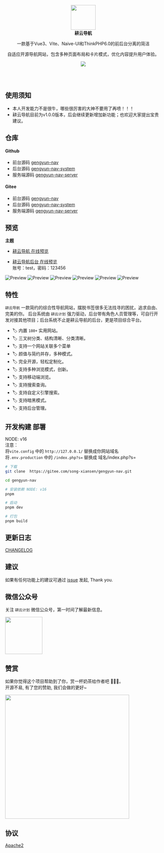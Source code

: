 <p align="center">
  <a href="http://nav.untview.top/">
    <img src="src/assets/image/logo.png" width="80" />
  </a>
  <br />
  <b>耕云导航</b>
  <p align="center">一款基于Vue3、Vite、Naive-UI和ThinkPHP6.0的前后台分离的简洁</p>
  <p align="center"> 自适应开源导航网站，包含多种页面布局和卡片模式，优化内容提升用户体验。</p>
  <p align="center">
    <a href="README.md">
      <img src="https://img.shields.io/badge/lang-%E7%AE%80%E4%BD%93%E4%B8%AD%E6%96%87-red.svg?longCache=true&style=flat-square">
    </a>
  </p>
</p>

<br />
<br />

## 使用须知

- 本人开发能力不是很牛，哪些很厉害的大神不要用了再喷！！！
- 耕云导航目前为v1.0.0版本，后会继续更新增加新功能；也欢迎大家提出宝贵建议。



## 仓库

#### Github
- 前台源码
[gengyun-nav](https://gitee.com/song-xiansen/gengyun-nav)
- 后台源码
[gengyun-nav-system](https://gitee.com/song-xiansen/gengyun-nav-system)
- 服务端源码
[gengyun-nav-server](https://gitee.com/song-xiansen/gengyun-nav-server)


#### Gitee
- 前台源码
[gengyun-nav](https://gitee.com/song-xiansen/gengyun-nav)
- 后台源码
[gengyun-nav-system](https://gitee.com/song-xiansen/gengyun-nav-system)
- 服务端源码
[gengyun-nav-server](https://gitee.com/song-xiansen/gengyun-nav-server)



## 预览
**主题**

- [耕云导航 在线预览](http://nav.untview.top/)

- [耕云导航后台 在线预览](http://nav.untview.top/houTai)<br/>
账号：test，密码：123456 

![Preview](Preview/1.jpg)
![Preview](Preview/1-2.jpg)
![Preview](Preview/1-3.jpg)
![Preview](Preview/2.jpg)
![Preview](Preview/1-1.jpg)
![Preview](Preview/2-1.jpg)


## 特性
`耕云导航` 一款简约的综合性导航网站，摆脱书签很多无法找寻的困扰，追求自由、完美的你。
后台系统由 `耕云计划` 强力驱动，后台带有角色人员管理等，可自行开发对接其他项目；后台系统不止是耕云导航的后台，更是项目综合平台。

- 🏷️ 内置 `180+` 实用网站。
- 🏷️ 三叉树分类、结构清晰、分类清晰。
- 🏷️ 支持一个网站关联多个菜单
- 🏷️ 颜值与简约并存，多种模式。
- 🏷️ 完全开源，轻松定制化。
- 🏷️ 支持多种浏览模式，创新。
- 🏷️ 支持移动端浏览。
- 🏷️ 支持搜索查询。
- 🏷️ 支持自定义引擎搜索。
- 🏷️ 支持暗黑模式。
- 🏷️ 支持后台管理。



## 开发构建 部署
NODE: v16 <br />
注意：<br />
将`vite.config` 中的 `http://127.0.0.1/` 替换成你网站域名<br />
将`.env.production` 中的 `/index.php?s=` 替换成 域名/index.php?s=<br />

``` bash
# 下载
git clone  https://gitee.com/song-xiansen/gengyun-nav.git

cd gengyun-nav

# 安装依赖 NODE: v16
pnpm

# 启动
pnpm dev

# 打包
pnpm build
```



## 更新日志
[CHANGELOG](https://gitee.com/song-xiansen/gengyun-nav/releases)


## 建议
如果有任何功能上的建议可通过 [issue](https://gitee.com/song-xiansen/gengyun-nav/issues) 发起, Thank you.

## 微信公众号
关注 `耕云计划` 微信公众号，第一时间了解最新信息。

<img src="Preview/weixin-gzh.jpg" width="120" />

## 赞赏
如果你觉得这个项目帮助到了你，赏一杯奶茶给作者吧 🫰🫰🫰。<br/>
开源不易, 有了您的赞助, 我们会做的更好~

<img src="Preview/appreciate.jpg" width="400" />

## 协议
[Apache2](./LICENSE)